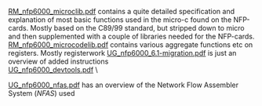 [RM_nfp6000_microclib.pdf](https://github.com/Permki/PacedLinux/blob/main/Manuals/RM_nfp6000_microclib.pdf) contains a quite detailed specification and explanation of most basic functions used in the micro-c found on the NFP-cards. Mostly based on the C89/99 standard, but stripped down to micro and then supplemented with a couple of libraries needed for the NFP-cards.\
[RM_nfp6000_microcodelib.pdf](https://github.com/Permki/PacedLinux/blob/main/Manuals/RM_nfp6000_microcodelib.pdf) contains various aggregate functions etc on registers. Mostly registerwork
[UG_nfp6000_6.1-migration.pdf](https://github.com/Permki/PacedLinux/blob/main/Manuals/UG_nfp6000_6.1-migration.pdf) is just an overview of added instructions\
[UG_nfp6000_devtools.pdf](https://github.com/Permki/PacedLinux/blob/main/Manuals/UG_nfp6000_devtools.pdf) \\

[UG_nfp6000_nfas.pdf](https://github.com/Permki/PacedLinux/blob/main/Manuals/UG_nfp6000_nfas.pdf) has an overview of the Network Flow Assembler System (_NFAS_) used
